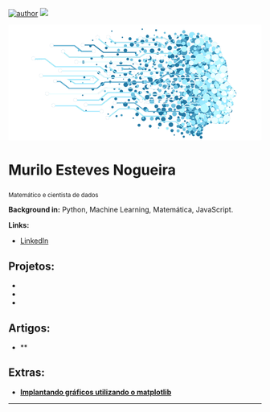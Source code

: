 [![author](https://img.shields.io/badge/author-muriloEN-green.svg)](https://www.linkedin.com/in/murilo-esteves-nogueira-53140a241/) [![](https://img.shields.io/badge/python-3.7+-blue.svg)](https://www.python.org/downloads/release/python-365/) 

<p align="center">
  <img src="./dataScience.png" >
</p>

# Murilo Esteves Nogueira

<sub>Matemático e cientista de dados</sub>


**Background in:** Python, Machine Learning, Matemática, JavaScript.

**Links:**

- [LinkedIn](https://www.linkedin.com/in/murilo-esteves-nogueira-53140a241/)

## Projetos:

- []()
- []()
- []()

## Artigos:

- **

## Extras:

- [**Implantando gráficos utilizando o matplotlib**](https://github.com/vinihora/portfolio_data_science/blob/main/extras/plotting_data_with_matplotlib.ipynb)

---
